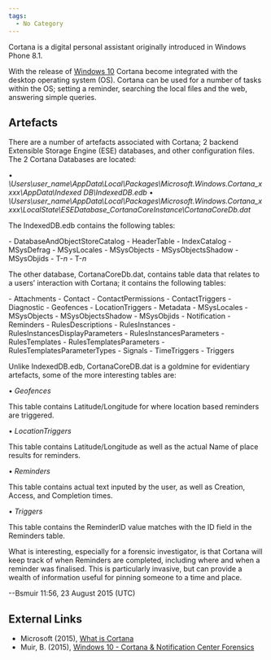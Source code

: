```yaml
---
tags:
  - No Category
---
```

Cortana is a digital personal assistant originally introduced in Windows
Phone 8.1.

With the release of [Windows 10](windows_10.md) Cortana become
integrated with the desktop operating system (OS). Cortana can be used
for a number of tasks within the OS; setting a reminder, searching the
local files and the web, answering simple queries.

## Artefacts

There are a number of artefacts associated with Cortana; 2 backend
Extensible Storage Engine (ESE) databases, and other configuration
files. The 2 Cortana Databases are located:

•
*\Users\user_name\AppData\Local\Packages\Microsoft.Windows.Cortana_xxxx\AppData\Indexed
DB\IndexedDB.edb* •
*\Users\user_name\AppData\Local\Packages\Microsoft.Windows.Cortana_xxxx\LocalState\ESEDatabase_CortanaCoreInstance\CortanaCoreDb.dat*

The IndexedDB.edb contains the following tables:

\- DatabaseAndObjectStoreCatalog - HeaderTable - IndexCatalog -
MSysDefrag - MSysLocales - MSysObjects - MSysObjectsShadow -
MSysObjids - T-*n* - T-*n*

The other database, CortanaCoreDb.dat, contains table data that relates
to a users’ interaction with Cortana; it contains the following tables:

\- Attachments - Contact - ContactPermissions - ContactTriggers -
Diagnostic - Geofences - LocationTriggers - Metadata - MSysLocales -
MSysObjects - MSysObjectsShadow - MSysObjids - Notification -
Reminders - RulesDescriptions - RulesInstances -
RulesInstancesDisplayParameters - RulesInstancesParameters -
RulesTemplates - RulesTemplatesParameters -
RulesTemplatesParameterTypes - Signals - TimeTriggers - Triggers

Unlike IndexedDB.edb, CortanaCoreDB.dat is a goldmine for evidentiary
artefacts, some of the more interesting tables are:

• *Geofences*

This table contains Latitude/Longitude for where location based
reminders are triggered.

• *LocationTriggers*

This table contains Latitude/Longitude as well as the actual Name of
place results for reminders.

• *Reminders*

This table contains actual text inputed by the user, as well as
Creation, Access, and Completion times.

• *Triggers*

This table contains the ReminderID value matches with the ID field in
the Reminders table.

What is interesting, especially for a forensic investigator, is that
Cortana will keep track of when Reminders are completed, including where
and when a reminder was finalised. This is particularly invasive, but
can provide a wealth of information useful for pinning someone to a time
and place.

--Bsmuir
11:56, 23 August 2015 (UTC)

## External Links

* Microsoft (2015), [What is Cortana](https://support.microsoft.com/en-us/topic/what-is-cortana-953e648d-5668-e017-1341-7f26f7d0f825)
* Muir, B. (2015), [Windows 10 - Cortana & Notification Center Forensics](http://bsmuir.kinja.com/windows-10-cortana-notification-center-forenics-1724511442)
